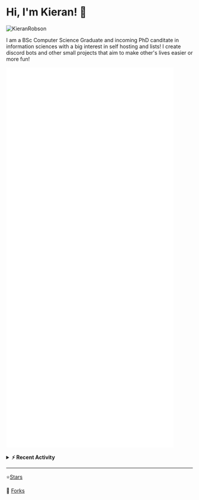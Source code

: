 
# Hi, I'm Kieran! 👋  

<p>
    <img src="https://komarev.com/ghpvc/?username=KieranRobson" alt="KieranRobson"/>       
</p>

I am a BSc Computer Science Graduate and incoming PhD canditate in information sciences with a big interest in self hosting and lists! I create discord bots and other small projects that aim to make other's lives easier or more fun!


<!-- Stats -->
![Metrics](assets/metrics.plugin.activity.svg) 

<!-- Recenet Activity -->
<details>
<summary><b>⚡ Recent Activity</b></summary>

<!--START_SECTION:activity-->
1. ❗️ Closed issue [#1](https://github.com/1RandomDev/docker-discord-logger/issues/1) in [1RandomDev/docker-discord-logger](https://github.com/1RandomDev/docker-discord-logger)
2. ❗️ Closed issue [#1](https://github.com/hmes98318/r6s-stats-api/issues/1) in [hmes98318/r6s-stats-api](https://github.com/hmes98318/r6s-stats-api)
3. 🗣 Commented on [#1](https://github.com/hmes98318/r6s-stats-api/issues/1) in [hmes98318/r6s-stats-api](https://github.com/hmes98318/r6s-stats-api)
4. 🗣 Commented on [#1](https://github.com/hmes98318/r6s-stats-api/issues/1) in [hmes98318/r6s-stats-api](https://github.com/hmes98318/r6s-stats-api)
5. 🗣 Commented on [#1](https://github.com/1RandomDev/docker-discord-logger/issues/1) in [1RandomDev/docker-discord-logger](https://github.com/1RandomDev/docker-discord-logger)
6. ❗️ Closed issue [#176](https://github.com/muenzpraeger/eleventy-chirpy-blog-template/issues/176) in [muenzpraeger/eleventy-chirpy-blog-template](https://github.com/muenzpraeger/eleventy-chirpy-blog-template)
7. 🗣 Commented on [#176](https://github.com/muenzpraeger/eleventy-chirpy-blog-template/issues/176) in [muenzpraeger/eleventy-chirpy-blog-template](https://github.com/muenzpraeger/eleventy-chirpy-blog-template)
8. 🗣 Commented on [#1](https://github.com/1RandomDev/docker-discord-logger/issues/1) in [1RandomDev/docker-discord-logger](https://github.com/1RandomDev/docker-discord-logger)
9. ❗️ Opened issue [#11](https://github.com/lupohan44/SteamDBFreeGamesClaimer/issues/11) in [lupohan44/SteamDBFreeGamesClaimer](https://github.com/lupohan44/SteamDBFreeGamesClaimer)
10. 🗣 Commented on [#1](https://github.com/hmes98318/r6s-stats-api/issues/1) in [hmes98318/r6s-stats-api](https://github.com/hmes98318/r6s-stats-api)
<!--END_SECTION:activity-->

More Activity [Here](pages/RECENT-ACTIVITY.md)
</details>
</p>


-----
⭐[Stars](pages/STARRED-REPOS.md)

🍴 [Forks](https://github.com/forks-by-kieran)
